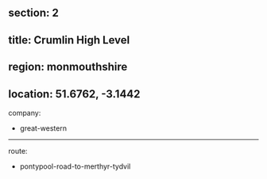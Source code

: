 section: 2
----
title: Crumlin High Level
----
region: monmouthshire
----
location: 51.6762, -3.1442
----
company:
- great-western
----
route:
- pontypool-road-to-merthyr-tydvil
